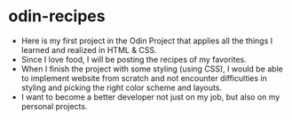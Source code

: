 # odin-recipes
- Here is my first project in the Odin Project that applies all the 
things I learned and realized in HTML & CSS.
- Since I love food, I will be posting the recipes of my favorites.
- When I finish the project with some styling (using CSS), I would be
able to implement website from scratch and not encounter difficulties
in styling and picking the right color scheme and layouts. 
- I want to become a better developer not just on my job, but also
on my personal projects.
